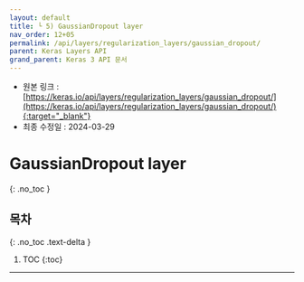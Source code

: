 ```yaml
---
layout: default
title: └ 5) GaussianDropout layer
nav_order: 12+05
permalink: /api/layers/regularization_layers/gaussian_dropout/
parent: Keras Layers API
grand_parent: Keras 3 API 문서
---
```


* 원본 링크 : [https://keras.io/api/layers/regularization_layers/gaussian_dropout/](https://keras.io/api/layers/regularization_layers/gaussian_dropout/){:target="_blank"}
* 최종 수정일 : 2024-03-29

# GaussianDropout layer
{: .no_toc }

## 목차
{: .no_toc .text-delta }

1. TOC
{:toc}

---
